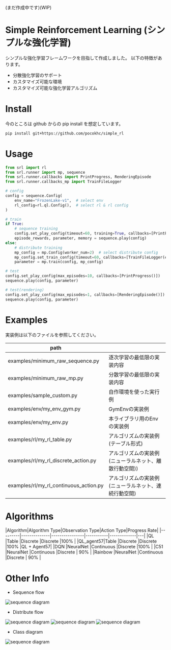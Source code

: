 (まだ作成中です)(WIP)

# Simple Reinforcement Learning (シンプルな強化学習)

シンプルな強化学習フレームワークを目指して作成しました。
以下の特徴があります。

+ 分散強化学習のサポート
+ カスタマイズ可能な環境
+ カスタマイズ可能な強化学習アルゴリズム


# Install

今のところは github からの pip install を想定しています。

``` bash
pip install git+https://github.com/pocokhc/simple_rl
```


# Usage

``` python
from srl import rl
from srl.runner import mp, sequence
from srl.runner.callbacks import PrintProgress, RenderingEpisode
from srl.runner.callbacks_mp import TrainFileLogger

# config
config = sequence.Config(
    env_name="FrozenLake-v1",  # select env
    rl_config=rl.ql.Config(),  # select rl & rl config
)

# train
if True:
    # sequence training
    config.set_play_config(timeout=60, training=True, callbacks=[PrintProgress()])
    episode_rewards, parameter, memory = sequence.play(config)
else:
    # distribute training
    mp_config = mp.Config(worker_num=2)  # select distribute config
    mp_config.set_train_config(timeout=60, callbacks=[TrainFileLogger(enable_log=True, enable_checkpoint=False)])
    parameter = mp.train(config, mp_config)

# test
config.set_play_config(max_episodes=10, callbacks=[PrintProgress()])
sequence.play(config, parameter)

# test(rendering)
config.set_play_config(max_episodes=1, callbacks=[RenderingEpisode()])
sequence.play(config, parameter)
```


# Examples

実装例は以下のファイルを参照してください。

|path                      |   |
|--------------------------|---|
|examples/minimum_raw_sequence.py|逐次学習の最低限の実装内容|
|examples/minimum_raw_mp.py      |分散学習の最低限の実装内容|
|examples/sample_custom.py       |自作環境を使った実行例|
|examples/env/my_env_gym.py      |GymEnvの実装例|
|examples/env/my_env.py          |本ライブラリ用のEnvの実装例|
|examples/rl/my_rl_table.py      |アルゴリズムの実装例(テーブル形式)|
|examples/rl/my_rl_discrete_action.py|アルゴリズムの実装例(ニューラルネット、離散行動空間))|
|examples/rl/my_rl_continuous_action.py|アルゴリズムの実装例(ニューラルネット、連続行動空間)|



# Algorithms


|Algorithm|Algorithm Type|Observation Type|Action Type|Progress Rate|
|---------|--------------|----------------|-----------|-------------|---|
|QL       |Table         |Discrete        |Discrete   |100%         |
|QL_agent57|Table         |Discrete        |Discrete   |100%        |QL + Agent57|
|DQN      |NeuralNet     |Continuous      |Discrete   |100%         |
|C51      |NeuralNet     |Continuous      |Discrete   | 90%         |
|Rainbow  |NeuralNet     |Continuous      |Discrete   | 90%         |



# Other Info


* Sequence flow

![sequence diagram](diagrams/sync_flow.png)


* Distribute flow

![sequence diagram](diagrams/runner_mp_flow.png)
![sequence diagram](diagrams/runner_mp_flow_trainer.png)
![sequence diagram](diagrams/runner_mp_flow_worker.png)

* Class diagram

![sequence diagram](diagrams/class.png)



